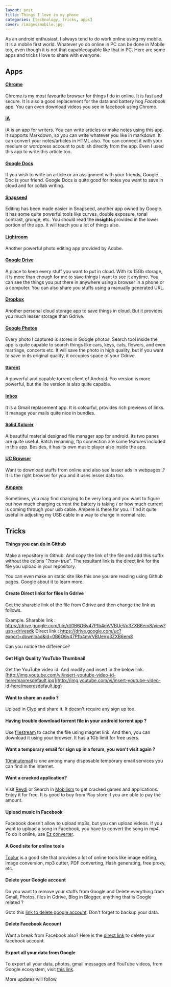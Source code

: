 ```yaml
---
layout: post
title: Things I love in my phone
categories: [technology, tricks, apps]
cover: /images/mobile.jpg
---
```

As an android enthusiast, I always tend to do work online using my mobile. It is a mobile first world. Whatever yo do online in PC can be done in Mobile too, even though it is not that capablecapable like that in PC. Here are some apps and tricks I love to share with everyone.

## Apps
#### [Chrome](https://play.google.com/store/apps/details?id=com.android.chrome)
Chrome is my most favourite browser for things I do in online. It is fast and secure. It is also a good replacement for the data and battery hog *Facebook* app. You can even download videos you see in facebook using Chrome.

#### [iA](https://play.google.com/store/apps/details?id=net.ia.iawriter) 
iA is an app for writers. You can write articles or make notes using this app. It supports Markdown, so you can write whatever you like in markdown. It can convert your notes/articles in HTML also. You can connect it with your medium or wordpress account to publish directly from the app. Even I used this app to write this article too.

#### [Google Docs](https://play.google.com/store/apps/details?id=com.google.android.apps.docs.editors.docs)
If you wish to write an article or an assignment with your friends, Google Doc is your friend. Google Docs is quite good for notes you want to save in cloud and for collab writing.

#### [Snapseed](https://play.google.com/store/apps/details?id=com.niksoftware.snapseed)
Editing has been made easier in Snapseed, another app owned by Google. It has some quite powerful tools like curves, double exposure, tonal contrast, grunge, etc.  You should read the **insights** provided in the lower portion of the app. It will teach you a lot of things also.

#### [Lightroom](https://play.google.com/store/apps/details?id=com.adobe.lrmobile)
Another powerful photo editing app provided by Adobe. 

#### [Google Drive](https://play.google.com/store/apps/details?id=com.google.android.apps.docs)
A place to keep every stuff you want to put in cloud. With its 15Gb storage, it is more than enough for me to save things I want to see it anytime. You can see the things you put there in anywhere using a browser in a phone or a computer. You can also share you stuffs using a manually generated URL.

#### [Dropbox](https://play.google.com/store/apps/details?id=com.dropbox.android)
Another personal cloud storage app to save things in cloud. But it provides you much lesser storage than Gdrive.

#### [Google Photos](https://play.google.com/store/apps/details?id=com.google.android.apps.photos)
Every photo I captured is stores in Google photos. Search tool inside the app is quite capable to search things like cars, keys, cats, flowers, and even marriage, concerts etc. It will save the photo in high quality, but if you want to save in its original quality, it occupies space of your Gdrive. 

#### [ttorent](https://play.google.com/store/apps/details?id=hu.tagsoft.ttorrent.lite)
A powerful and capable torrent client of Android. Pro version is more powerful, but the lite version is also quite capable. 

#### [Inbox](https://play.google.com/store/apps/details?id=com.google.android.apps.inbox)
It is a Gmail replacement app. It is colourful, provides rich previews of links. It manage your mails quite nice in bundles.

#### [Solid Xplorer](https://play.google.com/store/apps/details?id=pl.solidexplorer2)
A beautiful material designed file manager app for android. Its two panes are quite useful. Batch renaming, ftp connection are some features included in this app. Besides, it has its own music player also inside the app.

#### [UC Browser](https://play.google.com/store/apps/details?id=com.UCMobile.intl)
Want to download stuffs from online and also see lesser ads in webpages..?
It is the right browser for you and it uses lesser data too.

#### [Ampere](https://play.google.com/store/apps/details?id=com.gombosdev.ampere)
Sometimes, you may find charging to be very long and you want to figure out how much charging current the battery is taking / or how much current is coming through your usb cable. Ampere is there for you. I find it quite useful in adjusting my USB cable in a way to charge in normal rate. 


## Tricks
#### Things you can do in Github
Make a repository in Github. And copy the link of the file and add this suffix without the colons "*?raw=true*". The resultant link is the direct link for the file you upload in your repository. 

You can even make an static site like this one you are reading using Github pages. Google about it to learn more. 

#### Create Direct links for files in Gdrive
Get the sharable link of the file from Gdrive and then change the link as follows.

Example.
Sharable link : https://drive.google.com/file/d/0B6O6v47Pfb4mVVBUeVp3ZXB6em8/view?usp=drivesdk
Direct link : https://drive.google.com/uc?export=download&id=0B6O6v47Pfb4mVVBUeVp3ZXB6em8

Can you notice the difference? 

#### Get High Quality YouTube Thumbnail
Get the YouTube video id. 
And modify and insert in the below link.
[http://img.youtube.com/vi/insert-youtube-video-id-here/maxresdefault.jpg](http://img.youtube.com/vi/insert-youtube-video-id-here/maxresdefault.jpg)

#### Want to share an audio ?
Upload in [Clyp](https://clyp.it) and share it. It doesn't require any sign up too.

#### Having trouble download torrent file in your android torrent app ?
Use [filestream](https://filestream.me) to cache the file using magnet link. And then, you can download it using your browser. It has a 1Gb limit for free users.

#### Want a temporary email for sign up in a forum, you won't visit again ?
[10minutemail](https://10minutemail.net) is one among many disposable temporary email services you can find in the internet.

#### Want a cracked application?
Visit [Revdl](https://revdl.com) or Search in [Mobilism](https://forum.mobilism.org) to get cracked games and applications. Enjoy it for free. It is good to buy from Play store if you are able to pay the amount.

#### Upload music in Facebook
Facebook doesn't allow to upload mp3s, but you can upload videos. If you want to upload a song in Facebook, you have to convert the song in mp4. To do it online, use [Ez converter](https://ez-converter.com).

#### A Good site for online tools
[Toolur](https://toolur.com) is a good site that provides a lot of online tools like image editing, image conversion, mp3 cutter, PDF converting, Hash generating, free proxy, etc.

#### Delete your Google account
Do you want to remove your stuffs from Google and Delete everything from Gmail, Photos, files in Gdrive, Blog in Blogger, anything that is Google related ?

Goto this [link to delete google account](https://www.google.com/accounts/DeleteAccount). Don't forget to backup your data.

#### Delete Facebook Account 
Want a break from Facebook also?
Here is the [direct link](https://www.facebook.com/help/delete_account) to delete your facebook account. 

#### Export all your data from Google 
To export all your data, photos, gmail messages and YouTube videos, from Google ecosystem, visit [this link](https://www.google.com/takeout). 

More updates will follow. 


